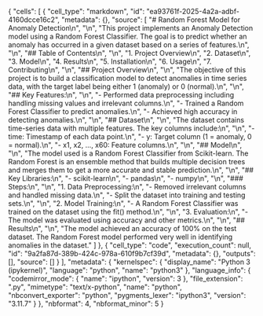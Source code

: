 {
 "cells": [
  {
   "cell_type": "markdown",
   "id": "ea93761f-2025-4a2a-adbf-4160dcce16c2",
   "metadata": {},
   "source": [
    "# Random Forest Model for Anomaly Detection\n",
    "\n",
    "This project implements an Anomaly Detection model using a Random Forest Classifier. The goal is to predict whether an anomaly has occurred in a given dataset based on a series of features.\n",
    "\n",
    "## Table of Contents\n",
    "\n",
    "1. Project Overview\n",
    "2. Dataset\n",
    "3. Model\n",
    "4. Results\n",
    "5. Installation\n",
    "6. Usage\n",
    "7. Contributing\n",
    "\n",
    "## Project Overview\n",
    "\n",
    "The objective of this project is to build a classification model to detect anomalies in time series data, with the target label being either 1 (anomaly) or 0 (normal).\n",
    "\n",
    "## Key Features:\n",
    "\n",
    "- Performed data preprocessing including handling missing values and irrelevant columns.\n",
    "- Trained a Random Forest Classifier to predict anomalies.\n",
    "- Achieved high accuracy in detecting anomalies.\n",
    "\n",
    "## Dataset\n",
    "\n",
    "The dataset contains time-series data with multiple features. The key columns include:\n",
    "\n",
    "- time: Timestamp of each data point.\n",
    "- y: Target column (1 = anomaly, 0 = normal).\n",
    "- x1, x2, ..., x60: Feature columns.\n",
    "\n",
    "## Model\n",
    "\n",
    "The model used is a Random Forest Classifier from Scikit-learn. The Random Forest is an ensemble method that builds multiple decision trees and merges them to get a more accurate and stable prediction.\n",
    "\n",
    "## Key Libraries:\n",
    "- scikit-learn\n",
    "- pandas\n",
    "- numpy\n",
    "\n",
    "### Steps:\n",
    "\n",
    "1. Data Preprocessing:\n",
    "- Removed irrelevant columns and handled missing data.\n",
    "- Split the dataset into training and testing sets.\n",
    "\n",
    "2. Model Training:\n",
    "- A Random Forest Classifier was trained on the dataset using the fit() method.\n",
    "\n",
    "3. Evaluation:\n",
    "- The model was evaluated using accuracy and other metrics.\n",
    "\n",
    "## Results\n",
    "\n",
    "The model achieved an accuracy of 100% on the test dataset. The Random Forest model performed very well in identifying anomalies in the dataset."
   ]
  },
  {
   "cell_type": "code",
   "execution_count": null,
   "id": "9a2fa87d-389b-424c-978a-610f9b7cf39d",
   "metadata": {},
   "outputs": [],
   "source": []
  }
 ],
 "metadata": {
  "kernelspec": {
   "display_name": "Python 3 (ipykernel)",
   "language": "python",
   "name": "python3"
  },
  "language_info": {
   "codemirror_mode": {
    "name": "ipython",
    "version": 3
   },
   "file_extension": ".py",
   "mimetype": "text/x-python",
   "name": "python",
   "nbconvert_exporter": "python",
   "pygments_lexer": "ipython3",
   "version": "3.11.7"
  }
 },
 "nbformat": 4,
 "nbformat_minor": 5
}
